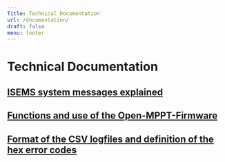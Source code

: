 ```yaml
---
Title: Technical Documentation
url: /documentation/
draft: false
menu: footer
---
```


# Technical Documentation

## [ISEMS system messages explained](/documentation/system-messages)

## [Functions and use of the Open-MPPT-Firmware](/documentation/firmware)

## [Format of the CSV logfiles and definition of the hex error codes](/documentation/codes)
